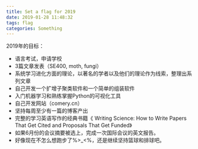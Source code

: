 ```yaml
---
title: Set a flag for 2019
date: 2019-01-28 11:48:32
tags: flag
categories: Something
---
```


2019年的目标：

- 语言考试，申请学校
- 3篇文章发表（SE400, moth, fungi）
- 系统学习进化方面的理论，以著名的学者以及他们的理论作为线索，整理出系列文章
- 自己开发一个扩增子聚类软件和一个简单的组装软件
- 入门机器学习和熟练掌握Python的可视化工具
- 自己开发网站（comery.cn）
- 坚持每周至少有一篇的博客产出
- 完整的学习英语写作的经典书籍《
Writing Science: How to Write Papers That Get Cited and Proposals That Get Funded》
- 如果6月份的会议摘要被选上，完成一次国际会议的英文报告。
- 好像现在不怎么想跑步了%>_<%，还是继续坚持篮球和排球吧。